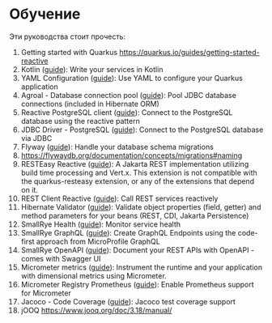 # Обучение

Эти руководства стоит прочесть:

1. Getting started with Quarkus https://quarkus.io/guides/getting-started-reactive
2. Kotlin ([guide](https://quarkus.io/guides/kotlin)): Write your services in Kotlin
3. YAML Configuration ([guide](https://quarkus.io/guides/config#yaml)): Use YAML to configure your Quarkus application
4. Agroal - Database connection pool ([guide](https://quarkus.io/guides/datasource)): Pool JDBC database connections (included in Hibernate ORM)
5. Reactive PostgreSQL client ([guide](https://quarkus.io/guides/reactive-sql-clients)): Connect to the PostgreSQL database using the reactive pattern
6. JDBC Driver - PostgreSQL ([guide](https://quarkus.io/guides/datasource)): Connect to the PostgreSQL database via JDBC
7. Flyway ([guide](https://quarkus.io/guides/flyway)): Handle your database schema migrations
8. https://flywaydb.org/documentation/concepts/migrations#naming
9. RESTEasy Reactive ([guide](https://quarkus.io/guides/resteasy-reactive)): A Jakarta REST implementation utilizing build time processing and Vert.x. This extension is not compatible with the quarkus-resteasy extension, or any of the extensions that depend on it.
10. REST Client Reactive ([guide](https://quarkus.io/guides/rest-client-reactive)): Call REST services reactively
11. Hibernate Validator ([guide](https://quarkus.io/guides/validation)): Validate object properties (field, getter) and method parameters for your beans (REST, CDI, Jakarta Persistence)
12. SmallRye Health ([guide](https://quarkus.io/guides/smallrye-health)): Monitor service health
13. SmallRye GraphQL ([guide](https://quarkus.io/guides/smallrye-graphql)): Create GraphQL Endpoints using the code-first approach from MicroProfile GraphQL
14. SmallRye OpenAPI ([guide](https://quarkus.io/guides/openapi-swaggerui)): Document your REST APIs with OpenAPI - comes with Swagger UI
15. Micrometer metrics ([guide](https://quarkus.io/guides/micrometer)): Instrument the runtime and your application with dimensional metrics using Micrometer.
16. Micrometer Registry Prometheus ([guide](https://quarkus.io/guides/micrometer)): Enable Prometheus support for Micrometer
17. Jacoco - Code Coverage ([guide](https://quarkus.io/guides/tests-with-coverage)): Jacoco test coverage support
18. jOOQ https://www.jooq.org/doc/3.18/manual/
